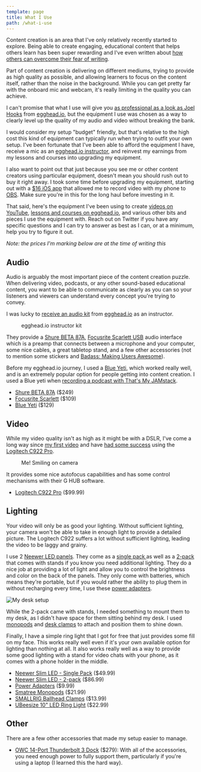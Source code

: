 ```yaml
---
template: page
title: What I Use
path: /what-i-use
---
```

Content creation is an area that I've only relatively recently started to explore. Being able to create engaging, educational content that helps others learn has been super rewarding and I've even written about [how others can overcome their fear of writing](https://www.colbyfayock.com/2020/04/overcoming-your-fear-of-writing-and-how-you-can-find-motivation/).

Part of content creation is delivering on different mediums, trying to provide as high quality as possible, and allowing learners to focus on the content itself, rather than the noise in the background. While you can get pretty far with the onboard mic and webcam, it's really limiting in the quality you can achieve.

I can't promise that what I use will give you [as professional as a look as Joel Hooks](https://joelhooks.com/dSLR-webcam-for-live-streaming) from [egghead.io](https://egghead.io/?af=atzgap), but the equipment I use was chosen as a way to clearly level up the quality of my audio and video without breaking the bank.

I would consider my setup "budget" friendly, but that's relative to the high cost this kind of equipment can typically run when trying to outfit your own setup. I've been fortunate that I've been able to afford the equipment I have, receive a mic as an [egghead.io instructor](https://egghead.io/instructors/colby-fayock?af=atzgap), and reinvest my earnings from my lessons and courses into upgrading my equipment.

I also want to point out that just because you see me or other content creators using particular equipment, doesn't mean you should rush out to buy it right away. I took some time before upgrading my equipment, starting out with a [$16 iOS app](https://obs.camera/) that allowed me to record video with my phone to [OBS](https://obsproject.com/). Make sure you're in this for the long haul before investing in it.

That said, here's the equipment I've been using to create [videos on YouTube](https://www.youtube.com/colbyfayock), [lessons and courses on egghead.io](https://egghead.io/instructors/colby-fayock?af=atzgap), and various other bits and pieces I use the equipment with. Reach out on Twitter if you have any specific questions and I can try to answer as best as I can, or at a minimum, help you try to figure it out.

*Note: the prices I'm marking below are at the time of writing this*

## Audio

Audio is arguably the most important piece of the content creation puzzle. When delivering video, podcasts, or any other sound-based educational content, you want to be able to communicate as clearly as you can so your listeners and viewers can understand every concept you're trying to convey.

I was lucky to [receive an audio kit](https://twitter.com/colbyfayock/status/1277951605250428928) from [egghead.io](https://egghead.io/?af=atzgap) as an instructor.

<figure><img src="/assets/ebwynvewoaeyas9.jpeg" alt="" /><figcaption>egghead.io instructor kit</figcaption></figure>

They provide a [Shure BETA 87A](https://www.amazon.com/Shure-Supercardioid-Condenser-Microphone-Applications/dp/B0002BACBO/?tag=fay-uses-20), [Focusrite Scarlett USB](https://www.amazon.com/Focusrite-Scarlett-Audio-Interface-Tools/dp/B07QR6Z1JB/?tag=fay-uses-20) audio interface which is a preamp that connects between a microphone and your computer, some nice cables, a great tabletop stand, and a few other accessories (not to mention some stickers and [Badass: Making Users Awesome](https://www.amazon.com/Badass-Making-Awesome-Kathy-Sierra/dp/1491919019/?tag=fay-uses-20)).

Before my egghead.io journey, I used a [Blue Yeti](https://www.amazon.com/gp/product/B00N1YPXW2/?tag=fay-uses-20), which worked really well, and is an extremely popular option for people getting into content creation. I used a Blue yeti when [recording a podcast with That's My JAMstack](https://thatsmyjamstack.com/posts/colby-fayock/).

* [Shure BETA 87A](https://www.amazon.com/Shure-Supercardioid-Condenser-Microphone-Applications/dp/B0002BACBO/?tag=fay-uses-20) ($249)
* [Focusrite Scarlett](https://www.amazon.com/Focusrite-Scarlett-Audio-Interface-Tools/dp/B07QR6Z1JB/?tag=fay-uses-20) ($109)
* [Blue Yeti](https://www.amazon.com/gp/product/B00N1YPXW2/?tag=fay-uses-20) ($129)

## Video

While my video quality isn't as high as it might be with a DSLR, I've come a long way since [my first video](https://www.youtube.com/watch?v=MsrNdjp0aKI) and have [had some success](https://youtube.com/colbyfayock) using the [Logitech C922 Pro](https://www.amazon.com/Logitech-Stream-Streaming-Recording-Included/dp/B01MTTMPKT?tag=fay-uses-20).

<figure><img src="/assets/colby-fayock-webcam-smile.jpg" alt="" /><figcaption>Me! Smiling on camera</figcaption></figure>

It provides some nice autofocus capabilities and has some control mechanisms with their G HUB software. 

* [Logitech C922 Pro](https://www.amazon.com/Logitech-Stream-Streaming-Recording-Included/dp/B01MTTMPKT?tag=fay-uses-20) ($99.99)

## Lighting

Your video will only be as good your lighting. Without sufficient lighting, your camera won't be able to take in enough light to provide a detailed picture. The Logitech C922 suffers a lot without sufficient lighting, leading the video to be laggy and grainy.

I use 2 [Neewer LED panels](https://www.amazon.com/gp/product/B079FQBFJD/?tag=fay-uses-20). They come as a [single pack ](https://www.amazon.com/gp/product/B079FQBFJD/?tag=fay-uses-20) as well as a [2-pack](https://www.amazon.com/gp/product/B07LGX143D/?tag=fay-uses-20) that comes with stands if you know you need additional lighting. They do a nice job at providing a lot of light and allow you to control the brightness and color on the back of the panels. They only come with batteries, which means they're portable, but if you would rather the ability to plug them in without recharging every time, I use these [power adapters](https://www.amazon.com/gp/product/B07HNL5D56/?tag=fay-uses-20).

![](/assets/colby-fayock-desk-setup.png "My desk setup")

While the 2-pack came with stands, I needed something to mount them to my desk, as I didn't have space for them sitting behind my desk. I used [monopods](https://www.amazon.com/gp/product/B00ST1Y2QU/?tag=fay-uses-20) and [desk clamps](https://www.amazon.com/gp/product/B00DJ5XH4O/?tag=fay-uses-20) to attach and position them to shine down.

Finally, I have a simple ring light that I got for free that just provides some fill on my face. This works really well even if it's your own available option for lighting than nothing at all. It also works really well as a way to provide some good lighting with a stand for video chats with your phone, as it comes with a phone holder in the middle.

* [Neewer Slim LED - Single Pack](https://www.amazon.com/gp/product/B079FQBFJD/?tag=fay-uses-20) ($49.99)
* [Neewer Slim LED - 2-pack](https://www.amazon.com/gp/product/B07LGX143D/?tag=fay-uses-20) ($86.99)
* [Power Adapters](https://www.amazon.com/gp/product/B07HNL5D56/?tag=fay-uses-20) ($9.99)
* [Smatree Monopods](https://www.amazon.com/gp/product/B00ST1Y2QU/?tag=fay-uses-20) ($21.99)
* [SMALLRIG Ballhead Clamps](https://www.amazon.com/gp/product/B00DJ5XH4O/?tag=fay-uses-20) ($13.99)
* [UBeesize 10" LED Ring Light](https://www.amazon.com/gp/product/B0822GQR3Z/?tag=fay-uses-20) ($22.99)

## Other

There are a few other accessories that made my setup easier to manage.

* [OWC 14-Port Thunderbolt 3 Dock](https://www.amazon.com/gp/product/B07JM3S5SJ/?tag=fay-uses-20) ($279): With all of the accessories, you need enough power to fully support them, particularly if you're using a laptop (I learned this the hard way).